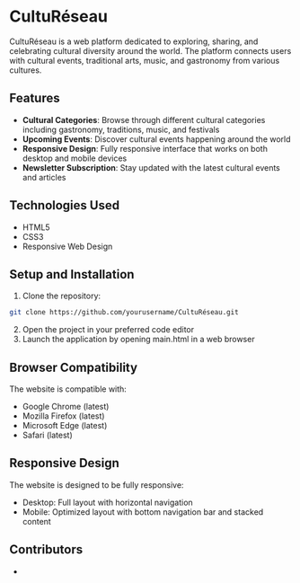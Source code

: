 # CultuRéseau

CultuRéseau is a web platform dedicated to exploring, sharing, and celebrating cultural diversity around the world. The platform connects users with cultural events, traditional arts, music, and gastronomy from various cultures.

## Features

- **Cultural Categories**: Browse through different cultural categories including gastronomy, traditions, music, and festivals
- **Upcoming Events**: Discover cultural events happening around the world
- **Responsive Design**: Fully responsive interface that works on both desktop and mobile devices
- **Newsletter Subscription**: Stay updated with the latest cultural events and articles

## Technologies Used

- HTML5
- CSS3
- Responsive Web Design

## Setup and Installation

1. Clone the repository:
```bash
git clone https://github.com/yourusername/CultuRéseau.git
```
2. Open the project in your preferred code editor
3. Launch the application by opening main.html in a web browser
## Browser Compatibility
The website is compatible with:

- Google Chrome (latest)
- Mozilla Firefox (latest)
- Microsoft Edge (latest)
- Safari (latest)
## Responsive Design
The website is designed to be fully responsive:

- Desktop: Full layout with horizontal navigation
- Mobile: Optimized layout with bottom navigation bar and stacked content
## Contributors
- 
